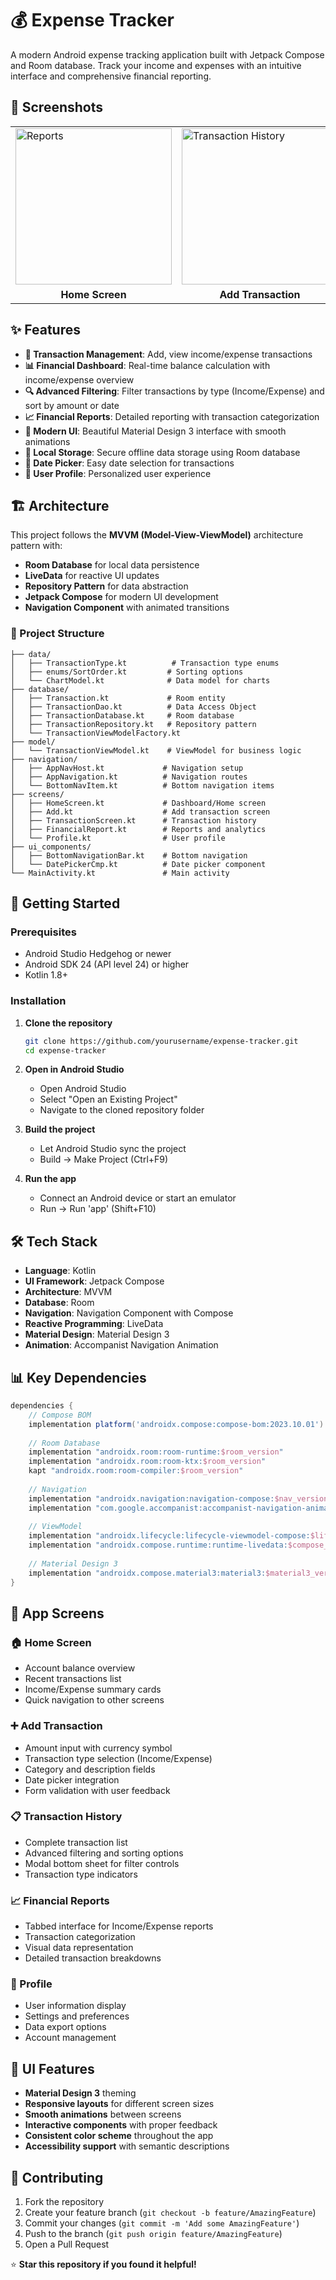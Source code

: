 # 💰 Expense Tracker

A modern Android expense tracking application built with Jetpack Compose and Room database. Track your income and expenses with an intuitive interface and comprehensive financial reporting.

## 📱 Screenshots
<table>
  <tr>
    <td>
      <img src="https://github.com/user-attachments/assets/bf1e3550-4b86-4f29-b47f-68445e540a2d" 
           alt="Reports" width="250" />
    </td>
    <td>
      <img src="https://github.com/user-attachments/assets/fd191d79-a650-4071-8165-f427790e1f0f" 
           alt="Transaction History" width="250" />
    </td>
    <td>
      <img src="https://github.com/user-attachments/assets/915dd7e9-44c2-42c7-a09a-446206bfdba8" 
           alt="Home Screen" width="250" />
    </td>
    <td>
      <img src="https://github.com/user-attachments/assets/1b0bc631-bea0-43ee-8e88-afbe20f6ba92" 
           alt="Add Transaction" width="250" />
    </td>
  </tr>
  <tr>
    <td align="center"><b>Home Screen</b></td>
    <td align="center"><b>Add Transaction</b></td>
    <td align="center"><b>History with filters</b></td>
    <td align="center"><b>Financial Report</b></td>
  </tr>
</table>


## ✨ Features

- **💸 Transaction Management**: Add, view income/expense transactions
- **📊 Financial Dashboard**: Real-time balance calculation with income/expense overview
- **🔍 Advanced Filtering**: Filter transactions by type (Income/Expense) and sort by amount or date
- **📈 Financial Reports**: Detailed reporting with transaction categorization
- **🎨 Modern UI**: Beautiful Material Design 3 interface with smooth animations
- **💾 Local Storage**: Secure offline data storage using Room database
- **📅 Date Picker**: Easy date selection for transactions
- **👤 User Profile**: Personalized user experience

## 🏗️ Architecture

This project follows the **MVVM (Model-View-ViewModel)** architecture pattern with:

- **Room Database** for local data persistence
- **LiveData** for reactive UI updates
- **Repository Pattern** for data abstraction
- **Jetpack Compose** for modern UI development
- **Navigation Component** with animated transitions

### 📁 Project Structure

```
├── data/
│   ├── TransactionType.kt          # Transaction type enums
│   ├── enums/SortOrder.kt         # Sorting options
│   └── ChartModel.kt              # Data model for charts
├── database/
│   ├── Transaction.kt             # Room entity
│   ├── TransactionDao.kt          # Data Access Object
│   ├── TransactionDatabase.kt     # Room database
│   ├── TransactionRepository.kt   # Repository pattern
│   └── TransactionViewModelFactory.kt
├── model/
│   └── TransactionViewModel.kt    # ViewModel for business logic
├── navigation/
│   ├── AppNavHost.kt             # Navigation setup
│   ├── AppNavigation.kt          # Navigation routes
│   └── BottomNavItem.kt          # Bottom navigation items
├── screens/
│   ├── HomeScreen.kt             # Dashboard/Home screen
│   ├── Add.kt                    # Add transaction screen
│   ├── TransactionScreen.kt      # Transaction history
│   ├── FinancialReport.kt        # Reports and analytics
│   └── Profile.kt                # User profile
├── ui_components/
│   ├── BottomNavigationBar.kt    # Bottom navigation
│   └── DatePickerCmp.kt          # Date picker component
└── MainActivity.kt               # Main activity
```

## 🚀 Getting Started

### Prerequisites

- Android Studio Hedgehog or newer
- Android SDK 24 (API level 24) or higher
- Kotlin 1.8+

### Installation

1. **Clone the repository**
   ```bash
   git clone https://github.com/yourusername/expense-tracker.git
   cd expense-tracker
   ```

2. **Open in Android Studio**
   - Open Android Studio
   - Select "Open an Existing Project"
   - Navigate to the cloned repository folder

3. **Build the project**
   - Let Android Studio sync the project
   - Build → Make Project (Ctrl+F9)

4. **Run the app**
   - Connect an Android device or start an emulator
   - Run → Run 'app' (Shift+F10)

## 🛠️ Tech Stack

- **Language**: Kotlin
- **UI Framework**: Jetpack Compose
- **Architecture**: MVVM
- **Database**: Room
- **Navigation**: Navigation Component with Compose
- **Reactive Programming**: LiveData
- **Material Design**: Material Design 3
- **Animation**: Accompanist Navigation Animation

## 📊 Key Dependencies

```gradle
dependencies {
    // Compose BOM
    implementation platform('androidx.compose:compose-bom:2023.10.01')
    
    // Room Database
    implementation "androidx.room:room-runtime:$room_version"
    implementation "androidx.room:room-ktx:$room_version"
    kapt "androidx.room:room-compiler:$room_version"
    
    // Navigation
    implementation "androidx.navigation:navigation-compose:$nav_version"
    implementation "com.google.accompanist:accompanist-navigation-animation:0.32.0"
    
    // ViewModel
    implementation "androidx.lifecycle:lifecycle-viewmodel-compose:$lifecycle_version"
    implementation "androidx.compose.runtime:runtime-livedata:$compose_version"
    
    // Material Design 3
    implementation "androidx.compose.material3:material3:$material3_version"
}
```

## 📱 App Screens

### 🏠 Home Screen
- Account balance overview
- Recent transactions list
- Income/Expense summary cards
- Quick navigation to other screens

### ➕ Add Transaction
- Amount input with currency symbol
- Transaction type selection (Income/Expense)
- Category and description fields
- Date picker integration
- Form validation with user feedback

### 📋 Transaction History
- Complete transaction list
- Advanced filtering and sorting options
- Modal bottom sheet for filter controls
- Transaction type indicators

### 📈 Financial Reports
- Tabbed interface for Income/Expense reports
- Transaction categorization
- Visual data representation
- Detailed transaction breakdowns

### 👤 Profile
- User information display
- Settings and preferences
- Data export options
- Account management



## 🎨 UI Features

- **Material Design 3** theming
- **Responsive layouts** for different screen sizes
- **Smooth animations** between screens
- **Interactive components** with proper feedback
- **Consistent color scheme** throughout the app
- **Accessibility support** with semantic descriptions



## 🤝 Contributing

1. Fork the repository
2. Create your feature branch (`git checkout -b feature/AmazingFeature`)
3. Commit your changes (`git commit -m 'Add some AmazingFeature'`)
4. Push to the branch (`git push origin feature/AmazingFeature`)
5. Open a Pull Request



⭐ **Star this repository if you found it helpful!**

